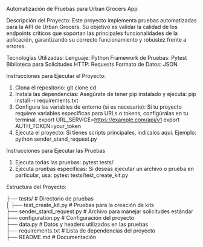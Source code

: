 Automatización de Pruebas para Urban Grocers App

Descripción del Proyecto:
Este proyecto implementa pruebas automatizadas para la API de Urban Grocers. Su objetivo es validar la calidad de los endpoints críticos que soportan las principales funcionalidades de la aplicación, garantizando su correcto funcionamiento y robustez frente a errores.

Tecnologías Utilizadas:
Lenguaje: Python
Framework de Pruebas: Pytest
Biblioteca para Solicitudes HTTP: Requests
Formato de Datos: JSON

Instrucciones para Ejecutar el Proyecto:
1. Clona el repositorio:
git clone <URL-del-repositorio>
cd <nombre-del-directorio>
2. Instala las dependencias:
Asegúrate de tener pip instalado y ejecuta:
pip install -r requirements.txt
3. Configura las variables de entorno (si es necesario):
Si tu proyecto requiere variables específicas para URLs o tokens, configúralas en tu terminal.
export URL_SERVICE=https://example.com/api/v1
export AUTH_TOKEN=your_token
4. Ejecuta el proyecto:
Si tienes scripts principales, indícalos aquí. Ejemplo:
python sender_stand_request.py

Instrucciones para Ejecutar las Pruebas
1. Ejecuta todas las pruebas:
pytest tests/
2. Ejecuta pruebas específicas:
Si deseas ejecutar un archivo o prueba en particular, usa:
pytest tests/test_create_kit.py

Estructura del Proyecto:

├── tests/                     # Directorio de pruebas  
│   ├── test_create_kit.py     # Pruebas para la creación de kits  
├── sender_stand_request.py    # Archivo para manejar solicitudes estándar  
├── configuration.py           # Configuración del proyecto  
├── data.py                    # Datos y headers utilizados en las pruebas  
├── requirements.txt           # Lista de dependencias del proyecto  
├── README.md                  # Documentación  
